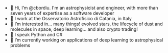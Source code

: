 - 👋 Hi, I’m @cbordiu. I'm an astrophysicist and engineer, with more than seven years of expertise as a software developer
- :office: I work at the Osservatorio Astrofisico di Catania, in Italy
- 👀 I’m interested in... many things! evolved stars, the lifecycle of dust and molecules in space, deep learning... and also crypto trading!
- :tongue: I speak Python and C#
- 🌱 I’m currently working on applications of deep learning to astrophysical problems

<!---
cbordiu/cbordiu is a ✨ special ✨ repository because its `README.md` (this file) appears on your GitHub profile.
You can click the Preview link to take a look at your changes.
--->
